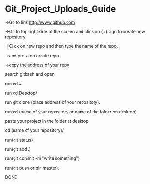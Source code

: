 # Git_Project_Uploads_Guide


->Go to link http://www.github.com

->Go to top right side of the screen and click on (+) sign to create new repository.

->Click on new repo and then type the name of the repo.

->and press on create repo.

->copy the address of your repo

search gitbash and open

run cd ~

run cd Desktop/

run git clone (place address of your repository).

run cd (name of your repository or name of the folder on desktop)

paste your project in the folder at desktop

cd (name of your repository)/

run(git status)

run(git add .)

run(git commit -m "write something")

run(git push origin master).

DONE

